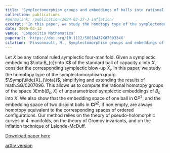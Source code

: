 ```yaml
---
title: 'Symplectomorphism groups and embeddings of balls into rational ruled 4-manifolds'
collection: publications
#permalink: /publication/2024-03-27-J-inflation/ 
excerpt: 'In this paper, we study the homotopy type of the symplectomorphism group $\Symp(\tilde{X}_{\iota})$, simplifying and extending the results of math.SG/0207096. This allows us to compute the rational homotopy groups of the space $\Im\mathrm{Emb}(B_{c},X)$ of unparametrized symplectic embeddings of $B_{c}$ into $X$.'
date: 2006-03-13
venue: 'Compositio Mathematica'
paperurl: 'https://doi.org/10.1112/S0010437X0700334X'
citation: 'Pinsonnault, M., Symplectomorphism groups and embeddings of balls into rational ruled 4-manifolds. Compos. Math. 144 (2008), no.3, 787–810.'
---
```

Let $X$ be any rational ruled symplectic four-manifold. Given a symplectic embedding $\iota:B_{c}\into X$ of the standard ball of capacity $c$ into $X$, consider the corresponding symplectic blow-up $\tilde{X}_{\iota}$. In this paper, we study the homotopy type of the symplectomorphism group $\Symp(\tilde{X}_{\iota})$, simplifying and extending the results of math.SG/0207096. This allows us to compute the rational homotopy groups of the space $\Im\mathrm{Emb}(B_{c},X)$ of unparametrized symplectic embeddings of $B_{c}$ into $X$. We also show that the embedding space of one ball in $\mathbf{C}P^2$, and the embedding space of two disjoint balls in $\mathbf{C}P^2$, if non empty, are always homotopy equivalent to the corresponding spaces of ordered configurations. Our method relies on the theory of pseudo-holomorphic curves in 4-manifolds, on the theory of Gromov invariants, and on the inflation technique of Lalonde-McDuff.

[Download paper here](https://doi.org/10.1112/S0010437X0700334X)

[arXiv version](https://arxiv.org/abs/0603310)
